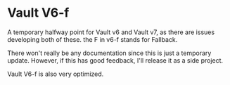# Vault V6-f

A temporary halfway point for Vault v6 and Vault v7, as there are issues developing both of these. the F in v6-f stands for Fallback.

There won't really be any documentation since this is just a temporary update. However, if this has good feedback, I'll release it as a side project.

Vault V6-f is also very optimized.
